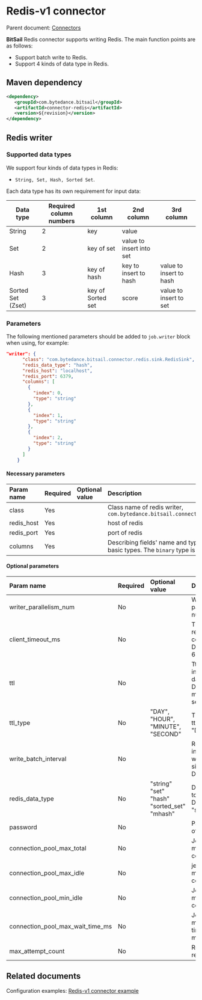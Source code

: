 # Redis-v1 connector

Parent document: [Connectors](../../README.md)

**BitSail** Redis connector supports writing Redis. The main function points are as follows:

- Support batch write to Redis.
- Support 4 kinds of data type in Redis.


## Maven dependency

```xml
<dependency>
   <groupId>com.bytedance.bitsail</groupId>
   <artifactId>connector-redis</artifactId>
   <version>${revision}</version>
</dependency>
```

## Redis writer

### Supported data types

We support four kinds of data types in Redis:
- `String, Set, Hash, Sorted Set`.

Each data type has its own requirement for input data:


| Data type | Required column numbers | 1st column | 2nd column | 3rd column |
| ------- | ------- | ----- | ---- | ------ |
| String | 2 | key | value | |
| Set | 2 | key of set | value to insert into set |
| Hash | 3 | key of hash | key to insert to hash | value to insert to hash |
| Sorted Set (Zset) | 3 | key of Sorted set | score | value to insert to set |

### Parameters

The following mentioned parameters should be added to `job.writer` block when using, for example:

```json
"writer": {
      "class": "com.bytedance.bitsail.connector.redis.sink.RedisSink",
      "redis_data_type": "hash",
      "redis_host": "localhost",
      "redis_port": 6379,
      "columns": [
        {
          "index": 0,
          "type": "string"
        },
        {
          "index": 1,
          "type": "string"
        },
        {
          "index": 2,
          "type": "string"
        }
      ]
    }
```

#### Necessary parameters

| Param name                   | Required | Optional value | Description                                                                                                    |
|:-----------------------------|:---------|:---------------|:---------------------------------------------------------------------------------------------------------------|
| class             | Yes  |       | Class name of redis writer, `com.bytedance.bitsail.connector.legacy.redis.sink.RedisOutputFormat` |
| redis_host   | Yes  |       | host of redis |
| redis_port        | Yes  |       | port of redis |
| columns | Yes | | Describing fields' name and type, type can be `binary` or `string` or other basic types.   The `binary` type is `byte[]`. |

#### Optional parameters

| Param name                       | Required | Optional value | Description                                                           |
|:---------------------------------|:---------|:---------------|:----------------------------------------------------------------------|
| writer_parallelism_num           | No       |                | Writer parallelism num                                                  |
| client_timeout_ms                | No | | Timeout of redis connection. Default 60000 ms |
| ttl                              | No | | Ttl of inserted data. Default -1 means not setting ttl |
| ttl_type                         | No  | "DAY", "HOUR", "MINUTE", "SECOND" |  Time unit of ttl. Default "DAY" |
| write_batch_interval             | No | | Redis instruction write batch size. Default 50 |
| redis_data_type                  | No | "string"<br/>"set"<br/>"hash"<br/>"sorted_set"<br/>"mhash" | Data type to insert. Default "string" |
| password                         | No | | Password of redis |
| connection_pool_max_total        | No | | Jedis pool max total connection |
| connection_pool_max_idle         | No | | jedis pool max idle connection |
| connection_pool_min_idle         | No | | Jedis pool min idle connection |
| connection_pool_max_wait_time_ms | No | | Jedis pool max wait time in millis |
| max_attempt_count | No | | Retryer retry count |


## Related documents

Configuration examples: [Redis-v1 connector example](./redis-v1-example.md)
